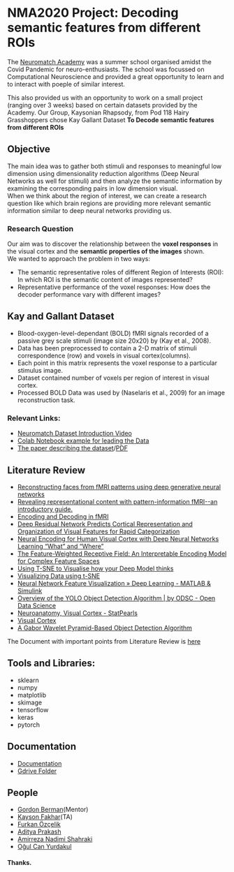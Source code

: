 # NMA2020 Project: Decoding semantic features  from different ROIs
The [Neuromatch Academy](neuromatchacademy.org) was a summer school organised amidst the Covid Pandemic for neuro-enthusiasts. The school was focussed on Computational Neuroscience and provided a great opportunity to learn and to interact with poeple of similar interest.

This also provided us with an opportunity to work on a small project (ranging over 3 weeks) based on certain datasets provided by the Academy. Our Group, Kaysonian Rhapsody, from Pod 118 Hairy Grasshoppers chose Kay Gallant Dataset **To Decode semantic features  from different ROIs**

## Objective

The main idea was to gather both stimuli and responses to meaningful low dimension using dimensionality reduction algorithms (Deep Neural Networks as well for stimuli) and then  analyze the semantic information by examining the corresponding pairs in low dimension visual.  
When we think about the region of interest, we can create a research question like which brain regions are providing more relevant semantic information similar to deep neural networks providing us.

### Research Question

Our aim was to discover the relationship between the **voxel responses** in the visual cortex and the **semantic properties of the images** shown.  
We wanted to approach the problem in two ways:
- The semantic representative roles of different Region of Interests (ROI): In which ROI is the semantic content of images represented?
- Representative performance of the voxel responses: How does the decoder performance vary with different images? 

## Kay and Gallant Dataset
- Blood-oxygen-level-dependant (BOLD) fMRI signals recorded of a passive grey scale stimuli (image size 20x20) by (Kay et al., 2008).
- Data has been preprocessed to contain a 2-D matrix of stimuli correspondence (row) and voxels in visual cortex(columns).
- Each point in this matrix represents the voxel response to a particular stimulus image.
- Dataset contained number of voxels per region of interest in visual cortex. 
- Processed BOLD Data was used by (Naselaris et al., 2009) for an image reconstruction task.

### Relevant Links:
- [Neuromatch Dataset Introduction Video](https://youtu.be/LdJkLyw4yzg)
- [Colab Notebook example for leading the Data](https://colab.research.google.com/github/NeuromatchAcademy/course-content/blob/master/projects/load_kay_images.ipynb)
- [The paper describing the dataset](https://www.nature.com/articles/nature06713)/[PDF](https://gallantlab.org/_downloads/2008a.Kay.etal.pdf)

## Literature Review
- [Reconstructing faces from fMRI patterns using deep generative neural networks](https://www.nature.com/articles/s42003-019-0438-y)
- [Revealing representational content with pattern-information fMRI--an introductory guide.](https://www.semanticscholar.org/paper/Revealing-representational-content-with-fMRI--an-Mur-Bandettini/70a13b2aa84cb076cb06919b54e0df22b0b74760)
- [Encoding and Decoding in fMRI](https://www.semanticscholar.org/paper/Encoding-and-decoding-in-fMRI-Naselaris-Kay/255910019e3661154eef356e93124ddce2931a2b)
- [Deep Residual Network Predicts Cortical Representation and Organization of Visual Features for Rapid Categorization](https://www.ncbi.nlm.nih.gov/pmc/articles/PMC5830584/pdf/41598_2018_Article_22160.pdf)
- [Neural Encoding for Human Visual Cortex with Deep Neural Networks Learning “What” and “Where”](https://www.biorxiv.org/content/10.1101/861989v1.full.pdf)
- [The Feature-Weighted Receptive Field: An Interpretable Encoding Model for Complex Feature Spaces](https://pubmed.ncbi.nlm.nih.gov/28645845/)
- [Using T-SNE to Visualise how your Deep Model thinks](https://buzzrobot.com/using-t-sne-to-visualise-how-your-deep-model-thinks-4ba6da0c63a0)
- [Visualizing Data using t-SNE](https://lvdmaaten.github.io/publications/papers/JMLR_2008.pdf)
- [Neural Network Feature Visualization » Deep Learning - MATLAB & Simulink](https://blogs.mathworks.com/deep-learning/2019/01/18/neural-network-feature-visualization/)
- [Overview of the YOLO Object Detection Algorithm | by ODSC - Open Data Science](https://medium.com/@ODSC/overview-of-the-yolo-object-detection-algorithm-7b52a745d3e0)
- [Neuroanatomy, Visual Cortex - StatPearls](https://www.ncbi.nlm.nih.gov/books/NBK482504/)
- [Visual Cortex](https://en.wikipedia.org/wiki/Visual_cortex#Primary_visual_cortex_(V1))
- [A Gabor Wavelet Pyramid-Based Object Detection Algorithm](https://www.researchgate.net/publication/220869739_A_Gabor_Wavelet_Pyramid-Based_Object_Detection_Algorithm#:~:text=A%20Gabor%20Wavelet%20Pyramid-Based%20Object%20Detection%20Algorithm.%20A,list%20of%20authors%29%2C%20clicks%20on%20a%20figure%20)

The Document with important points from Literature Review is [here](/Literature_Review.pdf)

## Tools and Libraries:
- sklearn
- numpy
- matplotlib
- skimage
- tensorflow
- keras
- pytorch

## Documentation
- [Documentation](/documentation-presentation.pdf)
- [Gdrive Folder](https://drive.google.com/drive/folders/1bK4BOY4B32O7IRcPZHGo0UHteYUDftBM?usp=sharing)

## People
- [Gordon Berman](https://twitter.com/gordonberman)(Mentor)
- [Kayson Fakhar](https://twitter.com/Kaysonfakhar)(TA)
- [Furkan Özçelik](https://twitter.com/OzceFurkan)
- [Aditya Prakash](https://github.com/prakashaditya369)
- [Amirreza Nadimi Shahraki](https://www.linkedin.com/in/amir-nadimi-shahraki-00a94975/)
- [Oğul Can Yurdakul](https://github.com/ogulyurdakul)

#### Thanks.
